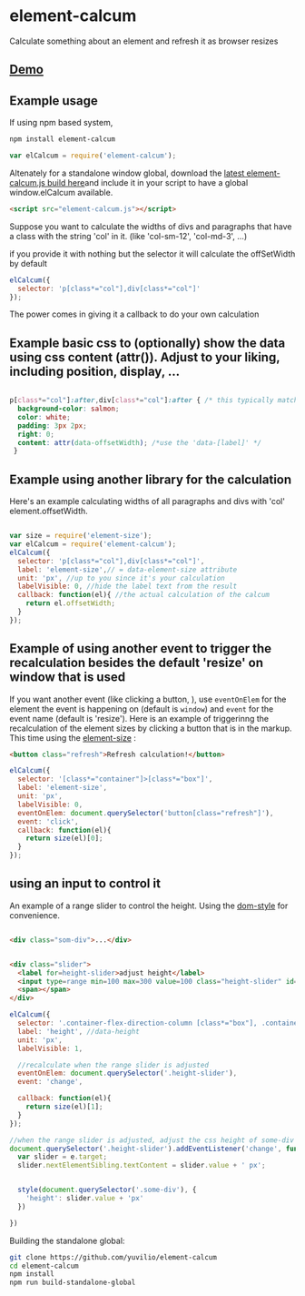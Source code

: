 # element-calcum
Calculate something about an element and refresh it as browser resizes

## [Demo](https://yuvilio.github.io/element-calcum)


## Example usage

If using npm based system,

```bash
npm install element-calcum
```

```js
var elCalcum = require('element-calcum');
```

Altenately for a standalone window global, download the [latest element-calcum.js build here](http://yuvilio.github.io/element-calcum/build/element-calcum.js)and include it in  your script to have a global window.elCalcum available.

```html
<script src="element-calcum.js"></script>

```

Suppose you want to calculate the widths of divs and paragraphs that have a class with the string 'col' in it. (like 'col-sm-12', 'col-md-3', ...)


if you provide it with nothing but the selector it will calculate the offSetWidth by default

```js
elCalcum({
  selector: 'p[class*="col"],div[class*="col"]'
});
```


The power comes in giving it a callback to do your own calculation

## Example basic css to (optionally) show the data using css content (attr()). Adjust to your liking, including position, display, ...

```css

p[class*="col"]:after,div[class*="col"]:after { /* this typically matches the 'selector' value you passed into the js */
  background-color: salmon;
  color: white;
  padding: 3px 2px;
  right: 0;
  content: attr(data-offsetWidth); /*use the 'data-[label]' */
 }

```


## Example using another library for the calculation

Here's an example calculating widths of all paragraphs and divs with 'col' element.offsetWidth.

```js

var size = require('element-size');
var elCalcum = require('element-calcum');
elCalcum({
  selector: 'p[class*="col"],div[class*="col"]',
  label: 'element-size',// = data-element-size attribute
  unit: 'px', //up to you since it's your calculation
  labelVisible: 0, //hide the label text from the result
  callback: function(el){ //the actual calculation of the calcum
    return el.offsetWidth;
  }
});

```


## Example of using another event to trigger the recalculation besides the default 'resize' on window that is used

If you want another event (like clicking a button,  ),  use ```eventOnElem``` for the element the event is happening on (default is ```window```) and ```event``` for the event name (default is 'resize'). Here is an example of triggerinng the recalculation of the element sizes by clicking a button that is in the markup. This time using the  [element-size](https://github.com/hughsk/element-size) :

```html
<button class="refresh">Refresh calculation!</button>
```

```js
elCalcum({
  selector: '[class*="container"]>[class*="box"]',
  label: 'element-size',
  unit: 'px',
  labelVisible: 0,
  eventOnElem: document.querySelector('button[class="refresh"]'),
  event: 'click',
  callback: function(el){
    return size(el)[0];
  }
});

```

## using an input to control it

An example of a range slider to control the height. Using the [dom-style](https://github.com/npm-dom/dom-style) for convenience.

```html

<div class="som-div">...</div>


<div class="slider">
  <label for=height-slider>adjust height</label>
  <input type=range min=100 max=300 value=100 class="height-slider" id=height-slider step=1 >
  <span></span>
</div>
```

```js
elCalcum({
  selector: '.container-flex-direction-column [class*="box"], .container-flex-direction-column-no-height  [class*="box"] ',
  label: 'height', //data-height
  unit: 'px',
  labelVisible: 1,

  //recalculate when the range slider is adjusted
  eventOnElem: document.querySelector('.height-slider'),
  event: 'change',

  callback: function(el){
    return size(el)[1];
  }
});

//when the range slider is adjusted, adjust the css height of some-div
document.querySelector('.height-slider').addEventListener('change', function(e){
  var slider = e.target;
  slider.nextElementSibling.textContent = slider.value + ' px';


  style(document.querySelector('.some-div'), {
    'height': slider.value + 'px'
  })

})

```


Building the standalone global:

```bash
git clone https://github.com/yuvilio/element-calcum
cd element-calcum
npm install
npm run build-standalone-global
```
